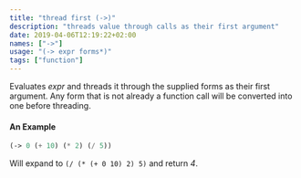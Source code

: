 ```yaml
---
title: "thread first (->)"
description: "threads value through calls as their first argument"
date: 2019-04-06T12:19:22+02:00
names: ["->"]
usage: "(-> expr forms*)"
tags: ["function"]
---
```


Evaluates _expr_ and threads it through the supplied forms as their first argument. Any form that is not already a function call will be converted into one before threading.

#### An Example

```scheme
(-> 0 (+ 10) (* 2) (/ 5))
```

Will expand to `(/ (* (+ 0 10) 2) 5)` and return _4_.
